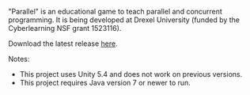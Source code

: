 "Parallel" is an educational game to teach parallel and concurrent programming. It is being developed at Drexel University (funded by the Cyberlearning NSF grant 1523116).

Download the latest release <a href="https://github.com/santiontanon/Parallel/releases/tag/v1.0.0-alpha">here</a>.

Notes:
- This project uses Unity 5.4 and does not work on previous versions.
- This project requires Java version 7 or newer to run.
